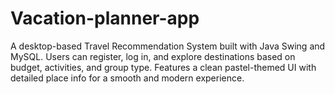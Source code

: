 # Vacation-planner-app
A desktop-based Travel Recommendation System built with Java Swing and MySQL. Users can register, log in, and explore destinations based on budget, activities, and group type. Features a clean pastel-themed UI with detailed place info for a smooth and modern experience.
